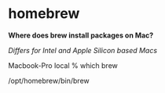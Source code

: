 # homebrew
**Where does brew install packages on Mac?** 

_Differs for Intel and Apple Silicon based Macs_

Macbook-Pro local % which brew

/opt/homebrew/bin/brew


